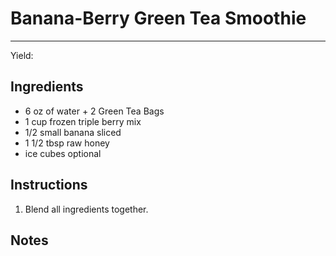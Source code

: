 # Banana-Berry Green Tea Smoothie
---
Yield:

## Ingredients
- 6 oz of water + 2 Green Tea Bags
- 1 cup frozen triple berry mix
- 1/2 small banana sliced
- 1 1/2 tbsp raw honey
- ice cubes optional

## Instructions
1. Blend all ingredients together.

## Notes

